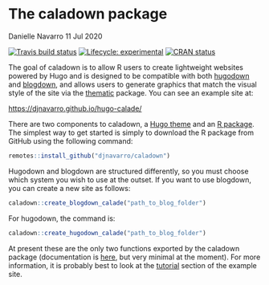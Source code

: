 The caladown package
================
Danielle Navarro
11 Jul 2020

<!-- badges: start -->

[![Travis build
status](https://travis-ci.com/djnavarro/caladown.svg?branch=master)](https://travis-ci.com/djnavarro/caladown)
[![Lifecycle:
experimental](https://img.shields.io/badge/lifecycle-experimental-orange.svg)](https://www.tidyverse.org/lifecycle/#experimental)
[![CRAN
status](https://www.r-pkg.org/badges/version/caladown)](https://CRAN.R-project.org/package=caladown)
<!-- badges: end -->

<!--<img src="README_files/caladown.png" width="30%" align="right" />-->

The goal of caladown is to allow R users to create lightweight websites
powered by Hugo and is designed to be compatible with both
[hugodown](https://hugodown.r-lib.org/) and
[blogdown](https://bookdown.org/yihui/blogdown/), and allows users to
generate graphics that match the visual style of the site via the
[thematic](https://rstudio.github.io/thematic/) package. You can see an
example site at:

<https://djnavarro.github.io/hugo-calade/>

There are two components to caladown, a [Hugo
theme](https://github.com/djnavarro/hugo-calade) and an [R
package](https://github.com/djnavarro/caladown). The simplest way to get
started is simply to download the R package from GitHub using the
following command:

``` r
remotes::install_github("djnavarro/caladown")
```

Hugodown and blogdown are structured differently, so you must choose
which system you wish to use at the outset. If you want to use blogdown,
you can create a new site as follows:

``` r
caladown::create_blogdown_calade("path_to_blog_folder")
```

For hugodown, the command is:

``` r
caladown::create_hugodown_calade("path_to_blog_folder")
```

At present these are the only two functions exported by the caladown
package (documentation is [here](https://caladown.djnavarro.net/), but
very minimal at the moment). For more information, it is probably best
to look at the [tutorial](https://djnavarro.github.io/hugo-calade/post/)
section of the example site.

